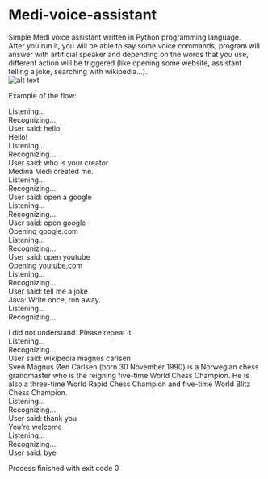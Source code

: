 # Medi-voice-assistant

Simple Medi voice assistant written in Python programming language.  
After you run it, you will be able to say some voice commands, program will answer with artificial speaker and depending on the words that you use, different action will be triggered (like opening some website, assistant telling a joke, searching with wikipedia...).  
![alt text](https://static.techspot.com/images2/news/bigimage/2019/06/2019-06-17-image-8.jpg)

Example of the flow:

Listening...  
Recognizing...  
User said: hello  
Hello!  
Listening...  
Recognizing...  
User said: who is your creator  
Medina Medi created me.  
Listening...  
Recognizing...  
User said: open a google  
Listening...  
Recognizing...  
User said: open google  
Opening google.com  
Listening...  
Recognizing...    
User said: open youtube  
Opening youtube.com  
Listening...  
Recognizing...  
User said: tell me a joke  
Java: Write once, run away.  
Listening...  
Recognizing...  

I did not understand. Please repeat it.  
Listening...  
Recognizing...  
User said: wikipedia magnus carlsen  
Sven Magnus Øen Carlsen (born 30 November 1990) is a Norwegian chess grandmaster who is the reigning five-time World Chess Champion. He is also a three-time World Rapid Chess Champion and five-time World Blitz Chess Champion.  
Listening...  
Recognizing...  
User said: thank you  
You're welcome  
Listening...  
Recognizing...  
User said: bye  
  
Process finished with exit code 0  


